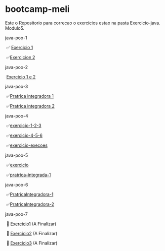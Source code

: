 # bootcamp-meli
Este o Repositorio para correcao o exercicios estao na pasta Exercicio-java.
Modulo5.

  java-poo-1

​			:white_check_mark: [Exercicio 1](https://github.com/pedroallima/bootcamp-meli/tree/main/exercicio-java/modulo5/java-poo-1/exercicio1)

​			:white_check_mark:[Exercicion 2](https://github.com/pedroallima/bootcamp-meli/tree/main/exercicio-java/modulo5/java-poo-1/exercicio2)

  java-poo-2

​		[Exercicio 1 e 2](https://github.com/pedroallima/bootcamp-meli/tree/main/exercicio-java/modulo5/java-poo-2/Exercicio)

  java-poo-3

​			:white_check_mark:[Pratrica integradora 1](https://github.com/pedroallima/bootcamp-meli/tree/main/exercicio-java/modulo5/java-poo-3/Patrica-integradora-1)

​			✅[Pratrica integradora 2](https://github.com/pedroallima/bootcamp-meli/tree/main/exercicio-java/modulo5/java-poo-3/Pratrica-integradora-2)

  java-poo-4

​			✅[exercicio-1-2-3](https://github.com/pedroallima/bootcamp-meli/tree/main/exercicio-java/modulo5/java-poo-4/exercicio-1-2-3)

​			✅[exercicio-4-5-6](https://github.com/pedroallima/bootcamp-meli/tree/main/exercicio-java/modulo5/java-poo-4/exercicio-4-5-6)

​			✅[exercicio-execoes](https://github.com/pedroallima/bootcamp-meli/tree/main/exercicio-java/modulo5/java-poo-4/exercicio-execoes)

  java-poo-5

​			✅[exercicio](https://github.com/pedroallima/bootcamp-meli/tree/main/exercicio-java/modulo5/java-poo-5/exercicio)

​			✅[pratrica-integrada-1](https://github.com/pedroallima/bootcamp-meli/tree/main/exercicio-java/modulo5/java-poo-5/pratrica-integrada-1)

  java-poo-6

​			✅[PratricaIntegradora-1](https://github.com/pedroallima/bootcamp-meli/tree/main/exercicio-java/modulo5/java-poo-6/PratricaIntegradora)

​			✅[PratricaIntegradora-2](https://github.com/pedroallima/bootcamp-meli/tree/main/exercicio-java/modulo5/java-poo-6/PratricaIntegradora-2/Exerciaio1) 

java-poo-7

​		:thinking: [Exercicio1](https://github.com/pedroallima/bootcamp-meli/tree/main/exercicio-java/modulo5/java-poo-7/Exercicio1) (A Finalizar)

​		:thinking: [Exercicio2](https://github.com/pedroallima/bootcamp-meli/tree/main/exercicio-java/modulo5/java-poo-7/Exercicio2) (A Finalizar)

​		:thinking: [Exercicio3](https://github.com/pedroallima/bootcamp-meli/tree/main/exercicio-java/modulo5/java-poo-7/Exercicio3) (A Finalizar)





